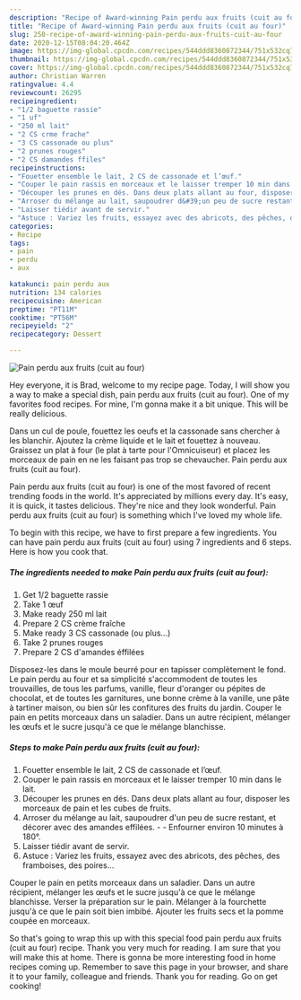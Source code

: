 ```yaml
---
description: "Recipe of Award-winning Pain perdu aux fruits (cuit au four)"
title: "Recipe of Award-winning Pain perdu aux fruits (cuit au four)"
slug: 250-recipe-of-award-winning-pain-perdu-aux-fruits-cuit-au-four
date: 2020-12-15T08:04:20.464Z
image: https://img-global.cpcdn.com/recipes/544ddd8360872344/751x532cq70/pain-perdu-aux-fruits-cuit-au-four-photo-principale-de-la-recette.jpg
thumbnail: https://img-global.cpcdn.com/recipes/544ddd8360872344/751x532cq70/pain-perdu-aux-fruits-cuit-au-four-photo-principale-de-la-recette.jpg
cover: https://img-global.cpcdn.com/recipes/544ddd8360872344/751x532cq70/pain-perdu-aux-fruits-cuit-au-four-photo-principale-de-la-recette.jpg
author: Christian Warren
ratingvalue: 4.4
reviewcount: 26295
recipeingredient:
- "1/2 baguette rassie"
- "1 uf"
- "250 ml lait"
- "2 CS crme frache"
- "3 CS cassonade ou plus"
- "2 prunes rouges"
- "2 CS damandes ffiles"
recipeinstructions:
- "Fouetter ensemble le lait, 2 CS de cassonade et l’œuf."
- "Couper le pain rassis en morceaux et le laisser tremper 10 min dans le lait."
- "Découper les prunes en dés. Dans deux plats allant au four, disposer les morceaux de pain et les cubes de fruits."
- "Arroser du mélange au lait, saupoudrer d&#39;un peu de sucre restant, et décorer avec des amandes effilées.   Enfourner environ 10 minutes à 180°."
- "Laisser tiédir avant de servir."
- "Astuce : Variez les fruits, essayez avec des abricots, des pêches, des framboises, des poires..."
categories:
- Recipe
tags:
- pain
- perdu
- aux

katakunci: pain perdu aux 
nutrition: 134 calories
recipecuisine: American
preptime: "PT11M"
cooktime: "PT56M"
recipeyield: "2"
recipecategory: Dessert

---
```



![Pain perdu aux fruits (cuit au four)](https://img-global.cpcdn.com/recipes/544ddd8360872344/751x532cq70/pain-perdu-aux-fruits-cuit-au-four-photo-principale-de-la-recette.jpg)

Hey everyone, it is Brad, welcome to my recipe page. Today, I will show you a way to make a special dish, pain perdu aux fruits (cuit au four). One of my favorites food recipes. For mine, I'm gonna make it a bit unique. This will be really delicious.

Dans un cul de poule, fouettez les oeufs et la cassonade sans chercher à les blanchir. Ajoutez la crème liquide et le lait et fouettez à nouveau. Graissez un plat à four (le plat à tarte pour l&#39;Omnicuiseur) et placez les morceaux de pain en ne les faisant pas trop se chevaucher. Pain perdu aux fruits (cuit au four).

Pain perdu aux fruits (cuit au four) is one of the most favored of recent trending foods in the world. It's appreciated by millions every day. It's easy, it is quick, it tastes delicious. They're nice and they look wonderful. Pain perdu aux fruits (cuit au four) is something which I've loved my whole life.


To begin with this recipe, we have to first prepare a few ingredients. You can have pain perdu aux fruits (cuit au four) using 7 ingredients and 6 steps. Here is how you cook that.

<!--inarticleads1-->

##### The ingredients needed to make Pain perdu aux fruits (cuit au four):

1. Get 1/2 baguette rassie
1. Take 1 œuf
1. Make ready 250 ml lait
1. Prepare 2 CS crème fraîche
1. Make ready 3 CS cassonade (ou plus...)
1. Take 2 prunes rouges
1. Prepare 2 CS d&#39;amandes éffilées


Disposez-les dans le moule beurré pour en tapisser complètement le fond. Le pain perdu au four et sa simplicité s&#39;accommodent de toutes les trouvailles, de tous les parfums, vanille, fleur d&#39;oranger ou pépites de chocolat, et de toutes les garnitures, une bonne crème à la vanille, une pâte à tartiner maison, ou bien sûr les confitures des fruits du jardin. Couper le pain en petits morceaux dans un saladier. Dans un autre récipient, mélanger les œufs et le sucre jusqu&#39;à ce que le mélange blanchisse. 

<!--inarticleads2-->

##### Steps to make Pain perdu aux fruits (cuit au four):

1. Fouetter ensemble le lait, 2 CS de cassonade et l’œuf.
1. Couper le pain rassis en morceaux et le laisser tremper 10 min dans le lait.
1. Découper les prunes en dés. Dans deux plats allant au four, disposer les morceaux de pain et les cubes de fruits.
1. Arroser du mélange au lait, saupoudrer d&#39;un peu de sucre restant, et décorer avec des amandes effilées.  -  - Enfourner environ 10 minutes à 180°.
1. Laisser tiédir avant de servir.
1. Astuce : Variez les fruits, essayez avec des abricots, des pêches, des framboises, des poires...


Couper le pain en petits morceaux dans un saladier. Dans un autre récipient, mélanger les œufs et le sucre jusqu&#39;à ce que le mélange blanchisse. Verser la préparation sur le pain. Mélanger à la fourchette jusqu&#39;à ce que le pain soit bien imbibé. Ajouter les fruits secs et la pomme coupée en morceaux. 

So that's going to wrap this up with this special food pain perdu aux fruits (cuit au four) recipe. Thank you very much for reading. I am sure that you will make this at home. There is gonna be more interesting food in home recipes coming up. Remember to save this page in your browser, and share it to your family, colleague and friends. Thank you for reading. Go on get cooking!
